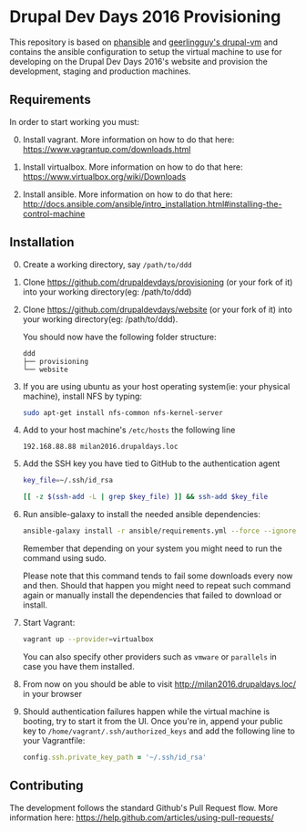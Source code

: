 Drupal Dev Days 2016 Provisioning
=================================

This repository is based on [phansible](http://phansible.com/) and [geerlingguy's drupal-vm](https://github.com/geerlingguy/drupal-vm) and contains the ansible configuration to setup the virtual machine to use for developing on the Drupal Dev Days 2016's website and provision the development, staging and production machines.


Requirements
------------

In order to start working you must:

0. Install vagrant. More information on how to do that here: https://www.vagrantup.com/downloads.html

0. Install virtualbox. More information on how to do that here: https://www.virtualbox.org/wiki/Downloads

0. Install ansible. More information on how to do that here: http://docs.ansible.com/ansible/intro_installation.html#installing-the-control-machine


Installation
------------

0. Create a working directory, say ``/path/to/ddd``

0. Clone https://github.com/drupaldevdays/provisioning (or your fork of it) into your working directory(eg: /path/to/ddd)

0. Clone https://github.com/drupaldevdays/website (or your fork of it) into your working directory(eg: /path/to/ddd).

    You should now have the following folder structure:
    ```
    ddd
    ├── provisioning
    └── website
    ```

0. If you are using ubuntu as your host operating system(ie: your physical machine), install NFS by typing:
    ```bash
    sudo apt-get install nfs-common nfs-kernel-server
    ```

0. Add to your host machine's ``/etc/hosts`` the following line
    ```
    192.168.88.88 milan2016.drupaldays.loc
    ```

0. Add the SSH key you have tied to GitHub to the authentication agent
    ```bash
    key_file=~/.ssh/id_rsa

    [[ -z $(ssh-add -L | grep $key_file) ]] && ssh-add $key_file
    ```

0. Run ansible-galaxy to install the needed ansible dependencies:
    ```bash
    ansible-galaxy install -r ansible/requirements.yml --force --ignore-errors
    ```

    Remember that depending on your system you might need to run the command using sudo.

    Please note that this command tends to fail some downloads every now and then.
    Should that happen you might need to repeat such command again or manually install the dependencies that failed to download or install.

0. Start Vagrant:
    ```bash
    vagrant up --provider=virtualbox
    ```

    You can also specify other providers such as `vmware` or `parallels` in case you have them installed.

0. From now on you should be able to visit http://milan2016.drupaldays.loc/ in your browser

0. Should authentication failures happen while the virtual machine is booting, try to start it from the UI.
    Once you're in, append your public key to ``/home/vagrant/.ssh/authorized_keys`` and add the following line to your Vagrantfile:
    ```ruby
    config.ssh.private_key_path = '~/.ssh/id_rsa'
    ```


Contributing
------------

The development follows the standard Github's Pull Request flow. More information here: https://help.github.com/articles/using-pull-requests/
